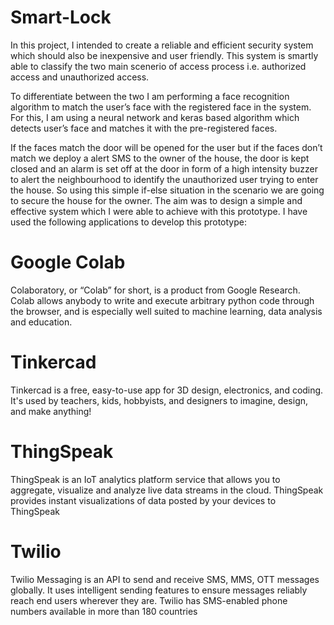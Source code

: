 # Smart-Lock
In this project, I intended to create a reliable and efficient security system which should also be inexpensive and user friendly. This system is smartly able to classify the two main scenerio of access process i.e. authorized access and unauthorized access. 

To differentiate between the two I am performing a face recognition algorithm to match the user’s face with the registered face in the system. For this, I am using a neural network and keras based algorithm which detects user’s face and matches it with the pre-registered faces. 

If the faces match the door will be opened for the user but if the faces don’t match we deploy a alert SMS to the owner of the house, the door is kept closed and an alarm is set off at the door in form of a high intensity buzzer to alert the neighbourhood to identify the unauthorized user trying to enter the house. So using this simple if-else situation in the scenario we are going to secure the house for the owner. The aim was to design a simple and effective system which I were able to achieve with this prototype. I have used the following applications to develop this prototype:

# Google Colab 
Colaboratory, or “Colab” for short, is a product from Google Research. Colab allows anybody to write and execute arbitrary python code through the browser, and is especially well suited to machine learning, data analysis and education.

# Tinkercad
Tinkercad is a free, easy-to-use app for 3D design, electronics, and coding. It's used by teachers, kids, hobbyists, and designers to imagine, design, and make anything!

# ThingSpeak
ThingSpeak is an IoT analytics platform service that allows you to aggregate, visualize and analyze live data streams in the cloud. ThingSpeak provides instant visualizations of data posted by your devices to ThingSpeak

# Twilio
Twilio Messaging is an API to send and receive SMS, MMS, OTT messages globally. It uses intelligent sending features to ensure messages reliably reach end users wherever they are. Twilio has SMS-enabled phone numbers available in more than 180 countries
